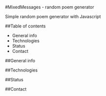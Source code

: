 #MixedMessages - random poem generator

Simple random poem generator with Javascript

##Table of contents
- General info
- Technologies
- Status
- Contact

##General info

##Technologies

##Status

##Contact